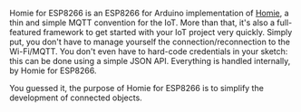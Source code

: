 Homie for ESP8266 is an ESP8266 for Arduino implementation of [Homie](https://github.com/marvinroger/homie), a thin and simple MQTT convention for the IoT. More than that, it's also a full-featured framework to get started with your IoT project very quickly. Simply put, you don't have to manage yourself the connection/reconnection to the Wi-Fi/MQTT. You don't even have to hard-code credentials in your sketch: this can be done using a simple JSON API. Everything is handled internally, by Homie for ESP8266.

You guessed it, the purpose of Homie for ESP8266 is to simplify the development of connected objects.
